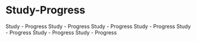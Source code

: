 # Study-Progress
Study - Progress
Study - Progress
Study - Progress
Study - Progress
Study - Progress
Study - Progress
Study - Progress

